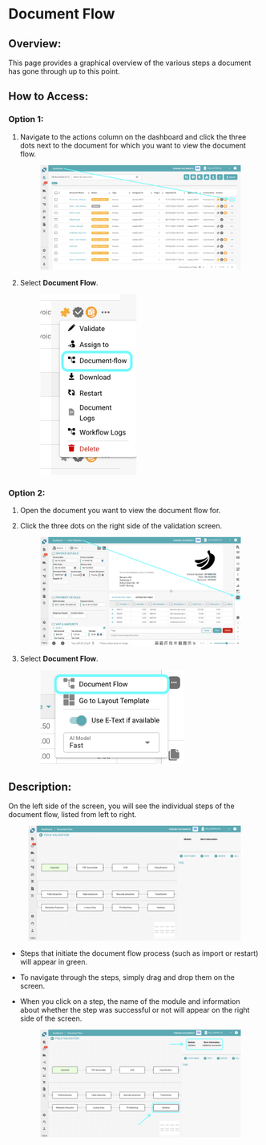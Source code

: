 # Document Flow

## **Overview:**

This page provides a graphical overview of the various steps a document has gone through up to this point.

## **How to Access:**

### **Option 1:**

1.  Navigate to the actions column on the dashboard and click the three dots next to the document for which you want to view the document flow.

    <figure><img src="../../../.gitbook/assets/DocumentFlow_1.png" alt=""><figcaption></figcaption></figure>
2.  Select **Document Flow**.

    <figure><img src="../../../.gitbook/assets/DocumentFlow_2.png" alt="" width="192"><figcaption></figcaption></figure>

### **Option 2:**

1. Open the document you want to view the document flow for.
2.  Click the three dots on the right side of the validation screen.

    <figure><img src="../../../.gitbook/assets/DocumentFlow_3.png" alt=""><figcaption></figcaption></figure>
3.  Select **Document Flow**.

    <figure><img src="../../../.gitbook/assets/DocumentFlow_4.png" alt="" width="288"><figcaption></figcaption></figure>

## **Description:**

On the left side of the screen, you will see the individual steps of the document flow, listed from left to right.

<figure><img src="../../../.gitbook/assets/DocumentFlow_6.png" alt=""><figcaption></figcaption></figure>

* Steps that initiate the document flow process (such as import or restart) will appear in green.
* To navigate through the steps, simply drag and drop them on the screen.
*   When you click on a step, the name of the module and information about whether the step was successful or not will appear on the right side of the screen.

    <figure><img src="../../../.gitbook/assets/DocumentFlow_7.png" alt=""><figcaption></figcaption></figure>
